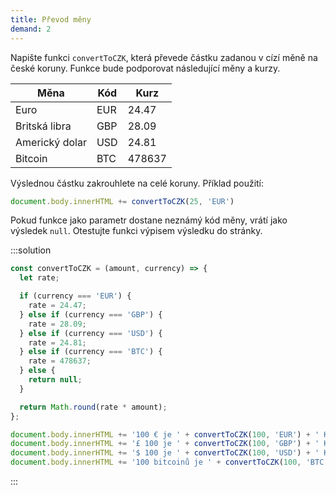 ```yaml
---
title: Převod měny
demand: 2
---
```


Napište funkci `convertToCZK`, která převede částku zadanou v cízí měně na české koruny. Funkce bude podporovat následující měny a kurzy.

| Měna           | Kód | Kurz   |
| -------------- | --- | ------ |
| Euro           | EUR | 24.47  |
| Britská libra  | GBP | 28.09  |
| Americký dolar | USD | 24.81  |
| Bitcoin        | BTC | 478637 |

Výslednou částku zakrouhlete na celé koruny. Příklad použití:

```js
document.body.innerHTML += convertToCZK(25, 'EUR')
```

Pokud funkce jako parametr dostane neznámý kód měny, vrátí jako výsledek `null`. Otestujte funkci výpisem výsledku do stránky.

:::solution

```js
const convertToCZK = (amount, currency) => {
  let rate;

  if (currency === 'EUR') {
    rate = 24.47;
  } else if (currency === 'GBP') {
    rate = 28.09;
  } else if (currency === 'USD') {
    rate = 24.81;
  } else if (currency === 'BTC') {
    rate = 478637;
  } else {
    return null;
  }

  return Math.round(rate * amount);
};

document.body.innerHTML += '100 € je ' + convertToCZK(100, 'EUR') + ' Kč<br>'
document.body.innerHTML += '£ 100 je ' + convertToCZK(100, 'GBP') + ' Kč<br>'
document.body.innerHTML += '$ 100 je ' + convertToCZK(100, 'USD') + ' Kč<br>'
document.body.innerHTML += '100 bitcoinů je ' + convertToCZK(100, 'BTC') + ' Kč<br>'
```

:::
